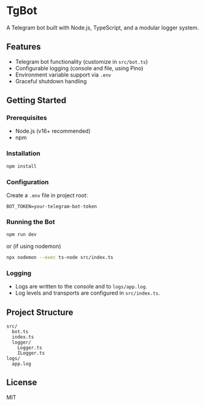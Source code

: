 # TgBot

A Telegram bot built with Node.js, TypeScript, and a modular logger system.

## Features

- Telegram bot functionality (customize in `src/bot.ts`)
- Configurable logging (console and file, using Pino)
- Environment variable support via `.env`
- Graceful shutdown handling

## Getting Started

### Prerequisites

- Node.js (v16+ recommended)
- npm

### Installation

```sh
npm install
```

### Configuration

Create a `.env` file in project root:

```
BOT_TOKEN=your-telegram-bot-token
```

### Running the Bot

```sh
npm run dev
```
or (if using nodemon)
```sh
npx nodemon --exec ts-node src/index.ts
```

### Logging

- Logs are written to the console and to `logs/app.log`.
- Log levels and transports are configured in `src/index.ts`.

## Project Structure

```
src/
  bot.ts
  index.ts
  logger/
    Logger.ts
    ILogger.ts
logs/
  app.log
```

## License

MIT
